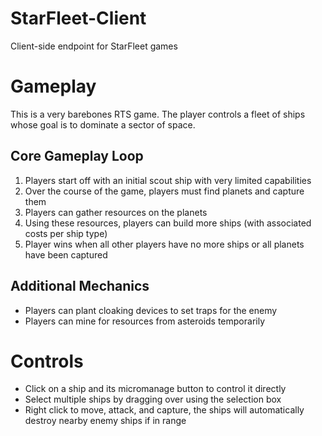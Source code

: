 # StarFleet-Client

Client-side endpoint for StarFleet games

# Gameplay

This is a very barebones RTS game. The player controls a fleet of ships whose goal is to dominate a sector of space.

## Core Gameplay Loop

1. Players start off with an initial scout ship with very limited capabilities
2. Over the course of the game, players must find planets and capture them
3. Players can gather resources on the planets
4. Using these resources, players can build more ships (with associated costs per ship type)
5. Player wins when all other players have no more ships or all planets have been captured

## Additional Mechanics

- Players can plant cloaking devices to set traps for the enemy
- Players can mine for resources from asteroids temporarily

# Controls

- Click on a ship and its micromanage button to control it directly
- Select multiple ships by dragging over using the selection box
- Right click to move, attack, and capture, the ships will automatically destroy nearby enemy ships if in range